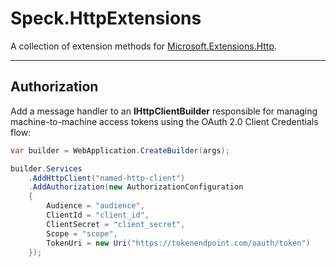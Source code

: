 ﻿# Speck.HttpExtensions

A collection of extension methods for [Microsoft.Extensions.Http](https://www.nuget.org/packages/microsoft.extensions.http).

---

## Authorization

Add a message handler to an **IHttpClientBuilder** responsible for managing machine-to-machine access tokens using the
OAuth 2.0 Client Credentials flow:

```c#
var builder = WebApplication.CreateBuilder(args);

builder.Services
    .AddHttpClient("named-http-client")
    .AddAuthorization(new AuthorizationConfiguration
    {
        Audience = "audience",
        ClientId = "client_id",
        ClientSecret = "client_secret",
        Scope = "scope",
        TokenUri = new Uri("https://tokenendpoint.com/oauth/token")
    });
```
